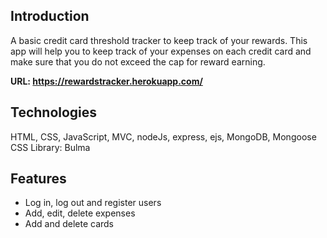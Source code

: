 ## Introduction

A basic credit card threshold tracker to keep track of your rewards. This app will help you to keep track of your expenses on each credit card and make sure that you do not exceed the cap for reward earning.

**URL: https://rewardstracker.herokuapp.com/**

## Technologies
HTML, CSS, JavaScript, MVC, nodeJs, express, ejs, MongoDB, Mongoose
CSS Library: Bulma

## Features
- Log in, log out and register users
- Add, edit, delete expenses
- Add and delete cards
